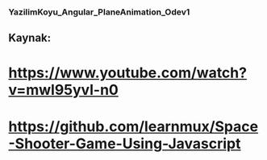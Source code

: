 ### YazilimKoyu_Angular_PlaneAnimation_Odev1
## Kaynak: 
# https://www.youtube.com/watch?v=mwl95yvl-n0
# https://github.com/learnmux/Space-Shooter-Game-Using-Javascript
